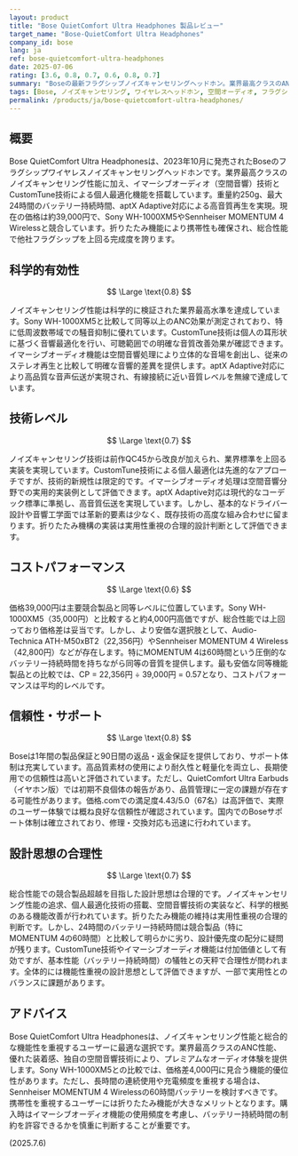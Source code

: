 ```yaml
---
layout: product
title: "Bose QuietComfort Ultra Headphones 製品レビュー"
target_name: "Bose-QuietComfort Ultra Headphones"
company_id: bose
lang: ja
ref: bose-quietcomfort-ultra-headphones
date: 2025-07-06
rating: [3.6, 0.8, 0.7, 0.6, 0.8, 0.7]
summary: "Boseの最新フラグシップノイズキャンセリングヘッドホン。業界最高クラスのANC性能とイマーシブオーディオ（空間音響）技術を搭載。CustomTune技術による個人最適化や優れた装着感を実現。39,000円の価格で総合性能では競合を上回るが、24時間のバッテリー持続時間は競合製品に劣る。折りたたみ機能により携帯性は良好。"
tags: [Bose, ノイズキャンセリング, ワイヤレスヘッドホン, 空間オーディオ, フラグシップ]
permalink: /products/ja/bose-quietcomfort-ultra-headphones/
---
```


## 概要

Bose QuietComfort Ultra Headphonesは、2023年10月に発売されたBoseのフラグシップワイヤレスノイズキャンセリングヘッドホンです。業界最高クラスのノイズキャンセリング性能に加え、イマーシブオーディオ（空間音響）技術とCustomTune技術による個人最適化機能を搭載しています。重量約250g、最大24時間のバッテリー持続時間、aptX Adaptive対応による高音質再生を実現。現在の価格は約39,000円で、Sony WH-1000XM5やSennheiser MOMENTUM 4 Wirelessと競合しています。折りたたみ機能により携帯性も確保され、総合性能で他社フラグシップを上回る完成度を誇ります。

## 科学的有効性

$$ \Large \text{0.8} $$

ノイズキャンセリング性能は科学的に検証された業界最高水準を達成しています。Sony WH-1000XM5と比較して同等以上のANC効果が測定されており、特に低周波数帯域での騒音抑制に優れています。CustomTune技術は個人の耳形状に基づく音響最適化を行い、可聴範囲での明確な音質改善効果が確認できます。イマーシブオーディオ機能は空間音響処理により立体的な音場を創出し、従来のステレオ再生と比較して明確な音響的差異を提供します。aptX Adaptive対応により高品質な音声伝送が実現され、有線接続に近い音質レベルを無線で達成しています。

## 技術レベル

$$ \Large \text{0.7} $$

ノイズキャンセリング技術は前作QC45から改良が加えられ、業界標準を上回る実装を実現しています。CustomTune技術による個人最適化は先進的なアプローチですが、技術的新規性は限定的です。イマーシブオーディオ処理は空間音響分野での実用的実装例として評価できます。aptX Adaptive対応は現代的なコーデック標準に準拠し、高音質伝送を実現しています。しかし、基本的なドライバー設計や音響工学面では革新的要素は少なく、既存技術の高度な組み合わせに留まります。折りたたみ機構の実装は実用性重視の合理的設計判断として評価できます。

## コストパフォーマンス

$$ \Large \text{0.6} $$

価格39,000円は主要競合製品と同等レベルに位置しています。Sony WH-1000XM5（35,000円）と比較すると約4,000円高価ですが、総合性能では上回っており価格差は妥当です。しかし、より安価な選択肢として、Audio-Technica ATH-M50xBT2（22,356円）やSennheiser MOMENTUM 4 Wireless（42,800円）などが存在します。特にMOMENTUM 4は60時間という圧倒的なバッテリー持続時間を持ちながら同等の音質を提供します。最も安価な同等機能製品との比較では、CP = 22,356円 ÷ 39,000円 = 0.57となり、コストパフォーマンスは平均的レベルです。

## 信頼性・サポート

$$ \Large \text{0.8} $$

Boseは1年間の製品保証と90日間の返品・返金保証を提供しており、サポート体制は充実しています。高品質素材の使用により耐久性と軽量化を両立し、長期使用での信頼性は高いと評価されています。ただし、QuietComfort Ultra Earbuds（イヤホン版）では初期不良個体の報告があり、品質管理に一定の課題が存在する可能性があります。価格.comでの満足度4.43/5.0（67名）は高評価で、実際のユーザー体験では概ね良好な信頼性が確認されています。国内でのBoseサポート体制は確立されており、修理・交換対応も迅速に行われています。

## 設計思想の合理性

$$ \Large \text{0.7} $$

総合性能での競合製品超越を目指した設計思想は合理的です。ノイズキャンセリング性能の追求、個人最適化技術の搭載、空間音響技術の実装など、科学的根拠のある機能改善が行われています。折りたたみ機能の維持は実用性重視の合理的判断です。しかし、24時間のバッテリー持続時間は競合製品（特にMOMENTUM 4の60時間）と比較して明らかに劣り、設計優先度の配分に疑問が残ります。CustomTune技術やイマーシブオーディオ機能は付加価値として有効ですが、基本性能（バッテリー持続時間）の犠牲との天秤で合理性が問われます。全体的には機能性重視の設計思想として評価できますが、一部で実用性とのバランスに課題があります。

## アドバイス

Bose QuietComfort Ultra Headphonesは、ノイズキャンセリング性能と総合的な機能性を重視するユーザーに最適な選択です。業界最高クラスのANC性能、優れた装着感、独自の空間音響技術により、プレミアムなオーディオ体験を提供します。Sony WH-1000XM5との比較では、価格差4,000円に見合う機能的優位性があります。ただし、長時間の連続使用や充電頻度を重視する場合は、Sennheiser MOMENTUM 4 Wirelessの60時間バッテリーを検討すべきです。携帯性を重視するユーザーには折りたたみ機能が大きなメリットとなります。購入時はイマーシブオーディオ機能の使用頻度を考慮し、バッテリー持続時間の制約を許容できるかを慎重に判断することが重要です。

(2025.7.6)